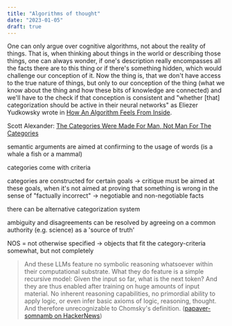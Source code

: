 ```yaml
---
title: "Algorithms of thought"
date: "2023-01-05"
draft: true
---
```


One can only argue over cognitive algorithms, not about the reality of things.
That is, when thinking about things in the world or describing those things, one can always wonder, if one's description really encompasses all the facts there are to this thing or if there's something hidden, which would challenge our conception of it. Now the thing is, that we don't have access to the true nature of things, but only to our conception of the thing (what we know about the thing and how these bits of knowledge are connected) and we'll have to the check if that conception is consistent and "whether [that] categorization should be active in their neural networks" as Eliezer Yudkowsky wrote in [How An Algorithm Feels From Inside](https://www.lesswrong.com/posts/yA4gF5KrboK2m2Xu7/how-an-algorithm-feels-from-inside).

Scott Alexander: [The Categories Were Made For Man, Not Man For The Categories](https://www.lesswrong.com/posts/aMHq4mA2PHSM2TMoH/the-categories-were-made-for-man-not-man-for-the-categories)

semantic arguments are aimed at confirming to the usage of words
(is a whale a fish or a mammal)

categories come with criteria

categories are constructed for certain goals
-> critique must be aimed at these goals, when it's not aimed at proving that something is wrong in the sense of "factually incorrect"
-> negotiable and non-negotiable facts

there can be alternative categorization system

ambiguity and disagreements can be resolved by agreeing on a common authority (e.g. science) as a 'source of truth'

NOS = not otherwise specified
-> objects that fit the category-criteria somewhat, but not completely

<!-- https://www.lesswrong.com/posts/895quRDaK6gR2rM82/diseased-thinking-dissolving-questions-about-disease -->
<!-- https://www.lesswrong.com/posts/WBw8dDkAWohFjWQSk/the-cluster-structure-of-thingspace -->

> And these LLMs feature no symbolic reasoning whatsoever within their computational substrate. What they do feature is a simple recursive model: Given the input so far, what is the next token? And they are thus enabled after training on huge amounts of input material. No inherent reasoning capabilities, no primordial ability to apply logic, or even infer basic axioms of logic, reasoning, thought. And therefore unrecognizable to Chomsky's definition. ([papaver-somnamb on HackerNews](https://news.ycombinator.com/item?id=44093563))
<!-- https://chomsky.info/20230503-2/ -->